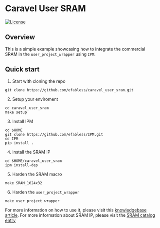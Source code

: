 # Caravel User SRAM

[![License](https://img.shields.io/badge/License-Apache%202.0-blue.svg)](https://opensource.org/licenses/Apache-2.0)

## Overview

This is a simple example showcasing how to integrate the commercial SRAM in the `user_project_wrapper` using `IPM`.

## Quick start

1. Start with cloning the repo
```
git clone https://github.com/efabless/caravel_user_sram.git
```
2. Setup your enviroment
```
cd caravel_user_sram
make setup
```
3. Install IPM
```
cd $HOME
git clone https://github.com/efabless/IPM.git
cd IPM
pip install .
```
4. Install the SRAM IP
```
cd $HOME/caravel_user_sram
ipm install-dep
```
5. Harden the SRAM macro
```
make SRAM_1024x32
```

6. Harden the `user_project_wrapper`
```
make user_project_wrapper
```

For more information on how to use it, please visit this [knowledgebase article](https://info.efabless.com/knowledge-base/how-to-use-efabless-sram). For more information about SRAM IP, please visit the [SRAM catalog entry](https://platform.efabless.com/design_catalog/ip_block/40)
